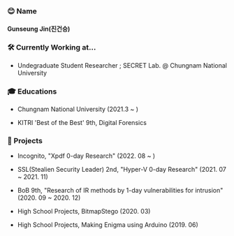 ### 😊 Name

#### Gunseung Jin(진건승)

### 🛠️ Currently Working at...

- Undegraduate Student Researcher ; SECRET Lab. @ Chungnam National University

### 🎓 Educations

- Chungnam National University (2021.3 ~ )

- KITRI 'Best of the Best' 9th, Digital Forensics

### 📖 Projects

- Incognito, "Xpdf 0-day Research" (2022. 08 ~ )

- SSL(Stealien Security Leader) 2nd, "Hyper-V 0-day Research" (2021. 07 ~ 2021. 11)

- BoB 9th, "Research of IR methods by 1-day vulnerabilities for intrusion" (2020. 09 ~ 2020. 12)

- High School Projects, BitmapStego (2020. 03)

- High School Projects, Making Enigma using Arduino (2019. 06)

<!--
**comalmot/comalmot** is a ✨ _special_ ✨ repository because its `README.md` (this file) appears on your GitHub profile.

Here are some ideas to get you started:

- 🔭 I’m currently working on ...
- 🌱 I’m currently learning ...
- 👯 I’m looking to collaborate on ...
- 🤔 I’m looking for help with ...
- 💬 Ask me about ...
- 📫 How to reach me: ...
- 😄 Pronouns: ...
- ⚡ Fun fact: ...
-->
